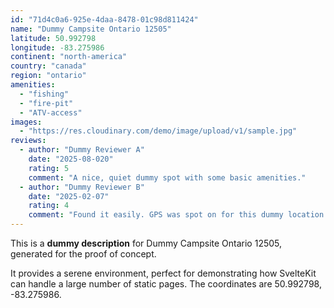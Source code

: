 ```yaml
---
id: "71d4c0a6-925e-4daa-8478-01c98d811424"
name: "Dummy Campsite Ontario 12505"
latitude: 50.992798
longitude: -83.275986
continent: "north-america"
country: "canada"
region: "ontario"
amenities:
  - "fishing"
  - "fire-pit"
  - "ATV-access"
images:
  - "https://res.cloudinary.com/demo/image/upload/v1/sample.jpg"
reviews:
  - author: "Dummy Reviewer A"
    date: "2025-08-020"
    rating: 5
    comment: "A nice, quiet dummy spot with some basic amenities."
  - author: "Dummy Reviewer B"
    date: "2025-02-07"
    rating: 4
    comment: "Found it easily. GPS was spot on for this dummy location."
---
```


This is a **dummy description** for Dummy Campsite Ontario 12505, generated for the proof of concept.

It provides a serene environment, perfect for demonstrating how SvelteKit can handle a large number of static pages. The coordinates are 50.992798, -83.275986.

